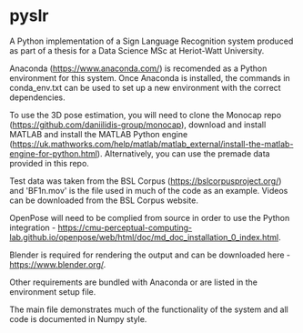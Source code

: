 # pyslr
A Python implementation of a Sign Language Recognition system produced as part of a thesis for a Data Science MSc at Heriot-Watt University.

Anaconda (https://www.anaconda.com/) is recomended as a Python environment for this system. Once Anaconda is installed, the commands in conda_env.txt can be used to set up a new environment with the correct dependencies.

To use the 3D pose estimation, you will need to clone the Monocap repo (https://github.com/daniilidis-group/monocap), download and install MATLAB and install the MATLAB Python engine (https://uk.mathworks.com/help/matlab/matlab_external/install-the-matlab-engine-for-python.html). Alternatively, you can use the premade data provided in this repo.

Test data was taken from the BSL Corpus (https://bslcorpusproject.org/) and 'BF1n.mov' is the file used in much of the code as an example. Videos can be downloaded from the BSL Corpus website.

OpenPose will need to be complied from source in order to use the Python integration - https://cmu-perceptual-computing-lab.github.io/openpose/web/html/doc/md_doc_installation_0_index.html.

Blender is required for rendering the output and can be downloaded here - https://www.blender.org/.

Other requirements are bundled with Anaconda or are listed in the environment setup file.

The main file demonstrates much of the functionality of the system and all code is documented in Numpy style.
